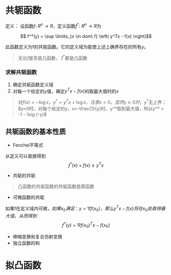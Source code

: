 # 共轭函数
定义：
设函数$f:\ R^n \rightarrow R$，定义函数$f^*:\ R^n \rightarrow R$为

$$ f^*(y) = \sup \limits_{x \in dom\ f} \left( y^Tx - f(x) \right)$$

此函数定义为f的共轭函数。它的定义域为能使上述上确界存在的所有$y$。

> 无论$f$是否是凸函数， $f^*$都是凸函数

### 求解共轭函数
1. 确定共轭函数定义域
2. 对每一个给定的$y$值，确定$y^Tx - f(x)$的取最大值时的$x$

> 对$f(x) = -\log x，y^* = y^Tx + \log x，注意x > 0，显然 y\ge 0 时，y^*$无上界；$y<0时，对每个给定的y，x=-\frac{1}{y}时，y^*取到最大值，所以y^* = -1 - \log (-y)$

## 共轭函数的基本性质
- Fenchel不等式

从定义可以直接得到 $$ f^*(x) +f(x) \ge y^Tx $$
 
- 共轭的共轭
> 凸函数的共轭函数的共轭函数是原函数

- 可微函数的共轭

如果f在定义域内可微，$如果x_0满足：y=\nabla f(x_0)，那么y^Tx - f(x)将在x_0处取得最大值，从而得到$
$$ f^*(y) = \nabla f(x_0)^Tx - f(x_0)$$

- 伸缩变换和复合仿射变换
- 独立函数的和


# 拟凸函数
